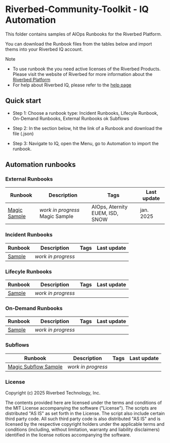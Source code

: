# Riverbed-Community-Toolkit - IQ Automation

This folder contains samples of AIOps Runbooks for the Riverbed Platform.

You can download the Runbook files from the tables below and import thems into your Riverbed IQ account. 

> [!NOTE]
> * To use runbook the you need active licenses of the Riverbed Products.  Please visit the website of Riverbed for more information about the [Riverbed Platform](https://www.riverbed.com/platform)
> * For help about Riverbed IQ, please refer to the [help page](https://help.cloud.riverbed.com/) 

## Quick start

* Step 1: Choose a runbook type: Incident Runbooks, Lifecyle Runbook, On-Demand Runbooks, External Runbooks ok Subflows

* Step 2: In the section below, hit the link of a Runbook and download the file (.json)

* Step 3: Navigate to IQ, open the Menu, go to Automation to import the runbook.

## Automation runbooks

### External Runbooks

| Runbook | Description | Tags | Last update |
| --- | --- | --- | --- | 
| [Magic Sample](Automation/External%20Runbooks/101/Magic%20Sample.json) | *work in progress* Magic Sample | AIOps, Aternity EUEM, ISD, SNOW | jan. 2025 |

### Incident Runbooks

| Runbook | Description | Tags | Last update |
| --- | --- | --- | --- | 
| [Sample](#) | *work in progress* | | |

### Lifecyle Runbooks

| Runbook | Description | Tags | Last update |
| --- | --- | --- | --- | 
| [Sample](#) | *work in progress* | | |

### On-Demand Runbooks

| Runbook | Description | Tags | Last update |
| --- | --- | --- | --- | 
| [Sample](#) | *work in progress* | | |

### Subflows

| Runbook | Description | Tags | Last update |
| --- | --- | --- | --- | 
| [Magic Subflow Sample](#) | *work in progress* | | |

### License

Copyright (c) 2025 Riverbed Technology, Inc.

The contents provided here are licensed under the terms and conditions of the MIT License accompanying the software ("License"). The scripts are distributed "AS IS" as set forth in the License. The script also include certain third party code. All such third party code is also distributed "AS IS" and is licensed by the respective copyright holders under the applicable terms and conditions (including, without limitation, warranty and liability disclaimers) identified in the license notices accompanying the software.
